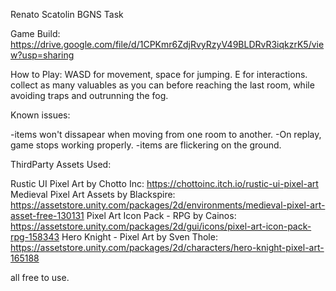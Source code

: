 Renato Scatolin BGNS Task

Game Build: https://drive.google.com/file/d/1CPKmr6ZdjRvyRzyV49BLDRvR3iqkzrK5/view?usp=sharing

How to Play:
WASD for movement, space for jumping.
E for interactions.
collect as many valuables as you can before reaching the last room, while avoiding traps and outrunning the fog.


Known issues:

-items won't dissapear when moving from one room to another.
-On replay, game stops working properly.
-items are flickering on the ground.


ThirdParty Assets Used: 

Rustic UI Pixel Art by Chotto Inc: https://chottoinc.itch.io/rustic-ui-pixel-art
Medieval Pixel Art Assets by Blackspire: https://assetstore.unity.com/packages/2d/environments/medieval-pixel-art-asset-free-130131
Pixel Art Icon Pack - RPG by Cainos: https://assetstore.unity.com/packages/2d/gui/icons/pixel-art-icon-pack-rpg-158343
Hero Knight - Pixel Art by Sven Thole: https://assetstore.unity.com/packages/2d/characters/hero-knight-pixel-art-165188

all free to use.
